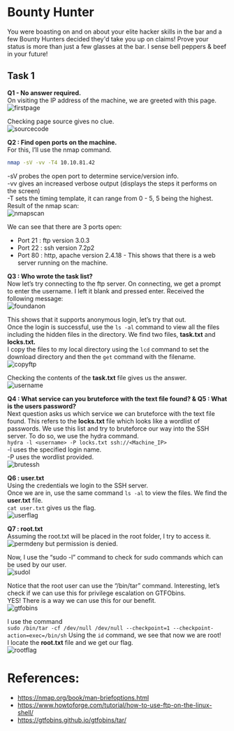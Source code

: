 
# Bounty Hunter

You were boasting on and on about your elite hacker skills in the bar and a few Bounty Hunters decided they'd take you up on claims! Prove your status is more than just a few glasses at the bar. I sense bell peppers & beef in your future!

## Task 1
**Q1 - No answer required.**  
On visiting the IP address of the machine, we are greeted with this page.  
![firstpage](https://user-images.githubusercontent.com/74425235/123645180-ba9a1280-d843-11eb-814d-a0d87c100dc8.png)

Checking page source gives no clue.  
![sourcecode](https://user-images.githubusercontent.com/74425235/123645211-c4237a80-d843-11eb-9b6d-56d402d17f5d.png)

**Q2 : Find open ports on the machine.**  
For this, I’ll use the nmap command.
```bash
nmap -sV -vv -T4 10.10.81.42
```
-sV probes the open port to determine service/version info.  
-vv gives an increased verbose output (displays the steps it performs on the screen)  
-T sets the timing template, it can range from 0 - 5, 5 being the highest.  
Result of the nmap scan:  
![nmapscan](https://user-images.githubusercontent.com/74425235/123645334-e0bfb280-d843-11eb-9112-1eaa2ad72fc8.png)

We can see that there are 3 ports open:  
* Port 21 : ftp version 3.0.3  
* Port 22 : ssh version 7.2p2  
* Port 80 : http, apache version 2.4.18 - This shows that there is a web server running on the machine.

**Q3 : Who wrote the task list?**  
Now let’s try connecting to the ftp server.
On connecting, we get a prompt to enter the username. I left it blank and pressed enter.
Received the following message:  
![foundanon](https://user-images.githubusercontent.com/74425235/123645425-f6cd7300-d843-11eb-94aa-26544fd4c4c7.png)

This shows that it supports anonymous login, let’s try that out.  
Once the login is successful, use the `ls -al` command to view all the files including the hidden files in the directory. We find two files, **task.txt** and **locks.txt.**  
I copy the files to my local directory using the `lcd` command to set the download directory and then the `get` command with the filename.  
![copyftp](https://user-images.githubusercontent.com/74425235/123645511-0947ac80-d844-11eb-8e0e-8fb112dca10a.png)

Checking the contents of the **task.txt** file gives us the answer.  
![username](https://user-images.githubusercontent.com/74425235/123645818-4b70ee00-d844-11eb-91b7-9c12f2553674.png)

**Q4 : What service can you bruteforce with the text file found? & Q5 : What is the users password?**    
Next question asks us which service we can bruteforce with the text file found. This refers to the **locks.txt** file which looks like a wordlist of passwords.
We use this list and try to bruteforce our way into the SSH server.
To do so, we use the hydra command.  
`hydra -l <username> -P locks.txt ssh://<Machine_IP>`  
-l uses the specified login name.  
-P uses the wordlist provided.  
![brutessh](https://user-images.githubusercontent.com/74425235/123645865-56c41980-d844-11eb-9b11-a0fc14e8277e.png)

**Q6 : user.txt**  
Using the credentials we login to the SSH server.  
Once we are in, use the same command `ls -al` to view the files. We find the **user.txt** file.  
`cat user.txt` gives us the flag.  
![userflag](https://user-images.githubusercontent.com/74425235/123645765-3d22d200-d844-11eb-9ece-fb375fa5c111.png)

**Q7 : root.txt**  
Assuming the root.txt will be placed in the root folder, I try to access it.  
![permdeny](https://user-images.githubusercontent.com/74425235/123645938-63e10880-d844-11eb-9dfa-a3dd388912a0.png) but permission is denied.

Now, I use the “sudo -l” command to check for sudo commands which can be used by our user.  
![sudol](https://user-images.githubusercontent.com/74425235/123645985-6d6a7080-d844-11eb-8f24-2cef3330e4d3.png)

Notice that the root user can use the “/bin/tar” command. Interesting, let’s check if we can use this for privilege escalation on GTFObins.  
YES! There is a way we can use this for our benefit.  
![gtfobins](https://user-images.githubusercontent.com/74425235/123646017-78bd9c00-d844-11eb-9f67-717e60c36350.png)

I use the command  
`sudo /bin/tar -cf /dev/null /dev/null --checkpoint=1 --checkpoint-action=exec=/bin/sh`
Using  the `id` command, we see that now we are root!  
I locate the **root.txt** file and we get our flag.  
![rootflag](https://user-images.githubusercontent.com/74425235/123646056-81ae6d80-d844-11eb-9b95-6332c35acabd.png)

# References:  
- https://nmap.org/book/man-briefoptions.html
- https://www.howtoforge.com/tutorial/how-to-use-ftp-on-the-linux-shell/
- https://gtfobins.github.io/gtfobins/tar/

